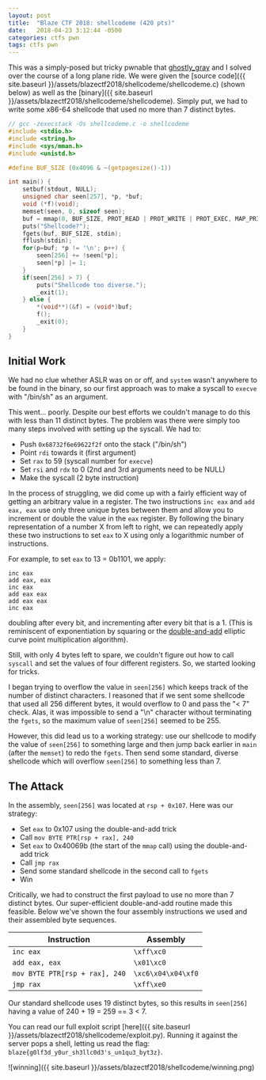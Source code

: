 ```yaml
---
layout: post
title:  "Blaze CTF 2018: shellcodeme (420 pts)"
date:   2018-04-23 3:12:44 -0500
categories: ctfs pwn
tags: ctfs pwn
---
```


This was a simply-posed but tricky pwnable that [ghostly_gray](https://raywang.tech) and I solved over the course of a long plane ride. We were given the [source code]({{ site.baseurl }}/assets/blazectf2018/shellcodeme/shellcodeme.c) (shown below) as well as the [binary]({{ site.baseurl }}/assets/blazectf2018/shellcodeme/shellcodeme). Simply put, we had to write some x86-64 shellcode that used no more than 7 distinct bytes.

<!--more-->

```c
// gcc -zexecstack -Os shellcodeme.c -o shellcodeme
#include <stdio.h>
#include <string.h>
#include <sys/mman.h>
#include <unistd.h>

#define BUF_SIZE (0x4096 & ~(getpagesize()-1))

int main() {
    setbuf(stdout, NULL);
    unsigned char seen[257], *p, *buf;
    void (*f)(void);
    memset(seen, 0, sizeof seen);
    buf = mmap(0, BUF_SIZE, PROT_READ | PROT_WRITE | PROT_EXEC, MAP_PRIVATE | MAP_ANONYMOUS, -1, 0);
    puts("Shellcode?");
    fgets(buf, BUF_SIZE, stdin);
    fflush(stdin);
    for(p=buf; *p != '\n'; p++) {
        seen[256] += !seen[*p];
        seen[*p] |= 1;
    }
    if(seen[256] > 7) {
        puts("Shellcode too diverse.");
        _exit(1);
    } else {
        *(void**)(&f) = (void*)buf;
        f();
        _exit(0);
    }
}
```

## Initial Work

We had no clue whether ASLR was on or off, and `system` wasn't anywhere to be found in the binary, so our first approach was to make a syscall to `execve` with "/bin/sh" as an argument.

This went... poorly. Despite our best efforts we couldn't manage to do this with less than 11 distinct bytes. The problem was there were simply too many steps involved with setting up the syscall. We had to:
* Push `0x68732f6e69622f2f` onto the stack ("/bin/sh")
* Point `rdi` towards it (first argument)
* Set `rax` to 59 (syscall number for `execve`)
* Set `rsi` and `rdx` to 0 (2nd and 3rd arguments need to be NULL)
* Make the syscall (2 byte instruction)

In the process of struggling, we did come up with a fairly efficient way of getting an arbitrary value in a register. The two instructions `inc eax` and `add eax, eax` use only three unique bytes between them and allow you to increment or double the value in the `eax` register. By following the binary representation of a number X from left to right, we can repeatedly apply these two instructions to set `eax` to X using only a logarithmic number of instructions.

For example, to set `eax` to 13 = 0b1101, we apply:

```
inc eax
add eax, eax
inc eax
add eax eax
add eax eax
inc eax
```


doubling after every bit, and incrementing after every bit that is a 1. (This is reminiscent of exponentiation by squaring or the [double-and-add](https://en.wikipedia.org/wiki/Elliptic_curve_point_multiplication#Double-and-add) elliptic curve point multiplication algorithm).

Still, with only 4 bytes left to spare, we couldn't figure out how to call `syscall` and set the values of four different registers. So, we started looking for tricks.

I began trying to overflow the value in `seen[256]` which keeps track of the number of distinct characters. I reasoned that if we sent some shellcode that used all 256 different bytes, it would overflow to 0 and pass the "< 7" check. Alas, it was impossible to send a "\n" character without terminating the `fgets`, so the maximum value of `seen[256]` seemed to be 255.

However, this did lead us to a working strategy: use our shellcode to modify the value of `seen[256]` to something large and then jump back earlier in `main` (after the `memset`) to redo the `fgets`. Then send some standard, diverse shellcode which will overflow `seen[256]` to something less than 7.

## The Attack

In the assembly, `seen[256]` was located at `rsp + 0x107`. Here was our strategy:
* Set `eax` to 0x107 using the double-and-add trick
* Call `mov BYTE PTR[rsp + rax], 240`
* Set `eax` to 0x40069b (the start of the `mmap` call) using the double-and-add trick
* Call `jmp rax`
* Send some standard shellcode in the second call to `fgets`
* Win

Critically, we had to construct the first payload to use no more than 7 distinct bytes. Our super-efficient double-and-add routine made this feasible. Below we've shown the four assembly instructions we used and their assembled byte sequences.

| Instruction                    | Assembly           |
| ------------------------------ | ------------------ |
| `inc eax`                      | `\xff\xc0`         |
| `add eax, eax`                 | `\x01\xc0`         |
| `mov BYTE PTR[rsp + rax], 240` | `\xc6\x04\x04\xf0` |
| `jmp rax`                      | `\xff\xe0`         |

Our standard shellcode uses 19 distinct bytes, so this results in `seen[256]` having a value of 240 + 19 = 259 == 3 < 7.

You can read our full exploit script [here]({{ site.baseurl }}/assets/blazectf2018/shellcodeme/exploit.py). Running it against the server pops a shell, letting us read the flag: `blaze{g0lf3d_y0ur_sh3llc0d3's_un1qu3_byt3z}`.

![winning]({{ site.baseurl }}/assets/blazectf2018/shellcodeme/winning.png)
